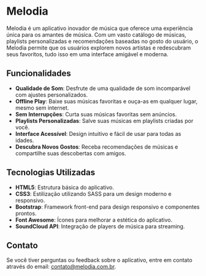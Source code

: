 # Melodia

Melodia é um aplicativo inovador de música que oferece uma experiência única para os amantes de música. Com um vasto catálogo de músicas, playlists personalizadas e recomendações baseadas no gosto do usuário, o Melodia permite que os usuários explorem novos artistas e redescubram seus favoritos, tudo isso em uma interface amigável e moderna.

## Funcionalidades

- **Qualidade de Som**: Desfrute de uma qualidade de som incomparável com ajustes personalizados.
- **Offline Play**: Baixe suas músicas favoritas e ouça-as em qualquer lugar, mesmo sem internet.
- **Sem Interrupções**: Curta suas músicas favoritas sem anúncios.
- **Playlists Personalizadas**: Salve suas músicas em playlists criadas por você.
- **Interface Acessível**: Design intuitivo e fácil de usar para todas as idades.
- **Descubra Novos Gostos**: Receba recomendações de músicas e compartilhe suas descobertas com amigos.

## Tecnologias Utilizadas

- **HTML5**: Estrutura básica do aplicativo.
- **CSS3**: Estilização utilizando SASS para um design moderno e responsivo.
- **Bootstrap**: Framework front-end para design responsivo e componentes prontos.
- **Font Awesome**: Ícones para melhorar a estética do aplicativo.
- **SoundCloud API**: Integração de players de música para streaming.

## Contato

Se você tiver perguntas ou feedback sobre o aplicativo, entre em contato através do email: contato@melodia.com.br.
